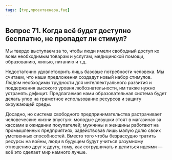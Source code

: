```yaml
---
tags: [tvp,проектвенера,faq]
---
```

## Вопрос 71. Когда всё будет доступно бесплатно, не пропадет ли стимул?

Мы твердо выступаем за то, чтобы люди имели свободный доступ ко всем необходимым товарам и услугам, медицинской помощи, образованию, жилью, питанию и т.д.

Недостаточно удовлетворить лишь базовые потребности человека. Мы считаем, что наши предложения создадут новый набор стимулов. Людям необходимы трудности для интеллектуального развития и поддержания высокого уровня любознательности, им также нужно устранять дефицит. Предлагаемая нами образовательная система будет делать упор на грамотное использование ресурсов и защиту окружающей среды.

Досадно, но система свободного предпринимательства растрачивает человеческие жизни впустую: молодые девушки стоят в магазинах за кассами в ожидании покупателей; мужчины и женщины работают на промышленных предприятиях, задействовав лишь малую долю своих умственных способностей. Вместо того чтобы безрассудно тратить ресурсы на войны, люди в будущем будут учиться разумному отношению друг к другу, тому, как сотрудничать и делиться идеями — всё это сделает мир намного лучше.